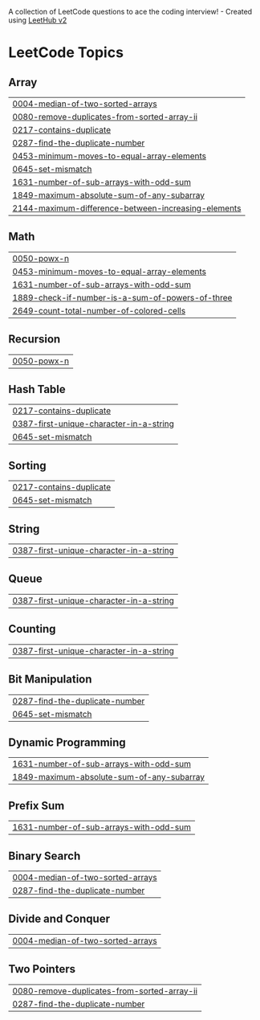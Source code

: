 A collection of LeetCode questions to ace the coding interview! - Created using [LeetHub v2](https://github.com/arunbhardwaj/LeetHub-2.0)
<!---LeetCode Topics Start-->
# LeetCode Topics
## Array
|  |
| ------- |
| [0004-median-of-two-sorted-arrays](https://github.com/Darshan-2306/LeetCode_Problems/tree/master/0004-median-of-two-sorted-arrays) |
| [0080-remove-duplicates-from-sorted-array-ii](https://github.com/Darshan-2306/LeetCode_Problems/tree/master/0080-remove-duplicates-from-sorted-array-ii) |
| [0217-contains-duplicate](https://github.com/Darshan-2306/LeetCode_Problems/tree/master/0217-contains-duplicate) |
| [0287-find-the-duplicate-number](https://github.com/Darshan-2306/LeetCode_Problems/tree/master/0287-find-the-duplicate-number) |
| [0453-minimum-moves-to-equal-array-elements](https://github.com/Darshan-2306/LeetCode_Problems/tree/master/0453-minimum-moves-to-equal-array-elements) |
| [0645-set-mismatch](https://github.com/Darshan-2306/LeetCode_Problems/tree/master/0645-set-mismatch) |
| [1631-number-of-sub-arrays-with-odd-sum](https://github.com/Darshan-2306/LeetCode_Problems/tree/master/1631-number-of-sub-arrays-with-odd-sum) |
| [1849-maximum-absolute-sum-of-any-subarray](https://github.com/Darshan-2306/LeetCode_Problems/tree/master/1849-maximum-absolute-sum-of-any-subarray) |
| [2144-maximum-difference-between-increasing-elements](https://github.com/Darshan-2306/LeetCode_Problems/tree/master/2144-maximum-difference-between-increasing-elements) |
## Math
|  |
| ------- |
| [0050-powx-n](https://github.com/Darshan-2306/LeetCode_Problems/tree/master/0050-powx-n) |
| [0453-minimum-moves-to-equal-array-elements](https://github.com/Darshan-2306/LeetCode_Problems/tree/master/0453-minimum-moves-to-equal-array-elements) |
| [1631-number-of-sub-arrays-with-odd-sum](https://github.com/Darshan-2306/LeetCode_Problems/tree/master/1631-number-of-sub-arrays-with-odd-sum) |
| [1889-check-if-number-is-a-sum-of-powers-of-three](https://github.com/Darshan-2306/LeetCode_Problems/tree/master/1889-check-if-number-is-a-sum-of-powers-of-three) |
| [2649-count-total-number-of-colored-cells](https://github.com/Darshan-2306/LeetCode_Problems/tree/master/2649-count-total-number-of-colored-cells) |
## Recursion
|  |
| ------- |
| [0050-powx-n](https://github.com/Darshan-2306/LeetCode_Problems/tree/master/0050-powx-n) |
## Hash Table
|  |
| ------- |
| [0217-contains-duplicate](https://github.com/Darshan-2306/LeetCode_Problems/tree/master/0217-contains-duplicate) |
| [0387-first-unique-character-in-a-string](https://github.com/Darshan-2306/LeetCode_Problems/tree/master/0387-first-unique-character-in-a-string) |
| [0645-set-mismatch](https://github.com/Darshan-2306/LeetCode_Problems/tree/master/0645-set-mismatch) |
## Sorting
|  |
| ------- |
| [0217-contains-duplicate](https://github.com/Darshan-2306/LeetCode_Problems/tree/master/0217-contains-duplicate) |
| [0645-set-mismatch](https://github.com/Darshan-2306/LeetCode_Problems/tree/master/0645-set-mismatch) |
## String
|  |
| ------- |
| [0387-first-unique-character-in-a-string](https://github.com/Darshan-2306/LeetCode_Problems/tree/master/0387-first-unique-character-in-a-string) |
## Queue
|  |
| ------- |
| [0387-first-unique-character-in-a-string](https://github.com/Darshan-2306/LeetCode_Problems/tree/master/0387-first-unique-character-in-a-string) |
## Counting
|  |
| ------- |
| [0387-first-unique-character-in-a-string](https://github.com/Darshan-2306/LeetCode_Problems/tree/master/0387-first-unique-character-in-a-string) |
## Bit Manipulation
|  |
| ------- |
| [0287-find-the-duplicate-number](https://github.com/Darshan-2306/LeetCode_Problems/tree/master/0287-find-the-duplicate-number) |
| [0645-set-mismatch](https://github.com/Darshan-2306/LeetCode_Problems/tree/master/0645-set-mismatch) |
## Dynamic Programming
|  |
| ------- |
| [1631-number-of-sub-arrays-with-odd-sum](https://github.com/Darshan-2306/LeetCode_Problems/tree/master/1631-number-of-sub-arrays-with-odd-sum) |
| [1849-maximum-absolute-sum-of-any-subarray](https://github.com/Darshan-2306/LeetCode_Problems/tree/master/1849-maximum-absolute-sum-of-any-subarray) |
## Prefix Sum
|  |
| ------- |
| [1631-number-of-sub-arrays-with-odd-sum](https://github.com/Darshan-2306/LeetCode_Problems/tree/master/1631-number-of-sub-arrays-with-odd-sum) |
## Binary Search
|  |
| ------- |
| [0004-median-of-two-sorted-arrays](https://github.com/Darshan-2306/LeetCode_Problems/tree/master/0004-median-of-two-sorted-arrays) |
| [0287-find-the-duplicate-number](https://github.com/Darshan-2306/LeetCode_Problems/tree/master/0287-find-the-duplicate-number) |
## Divide and Conquer
|  |
| ------- |
| [0004-median-of-two-sorted-arrays](https://github.com/Darshan-2306/LeetCode_Problems/tree/master/0004-median-of-two-sorted-arrays) |
## Two Pointers
|  |
| ------- |
| [0080-remove-duplicates-from-sorted-array-ii](https://github.com/Darshan-2306/LeetCode_Problems/tree/master/0080-remove-duplicates-from-sorted-array-ii) |
| [0287-find-the-duplicate-number](https://github.com/Darshan-2306/LeetCode_Problems/tree/master/0287-find-the-duplicate-number) |
<!---LeetCode Topics End-->